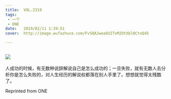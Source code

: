 ```yaml
---
title:	VOL.2319
tags:
 - 一个
 - ONE
date:	2019/02/11 1:39:51
cover:	http://image.wufazhuce.com/FvSQAJweabUITvM2OtXbl0CtxQ45

---
```

![](http://image.wufazhuce.com/FvSQAJweabUITvM2OtXbl0CtxQ45)
---

人成功的时候，有无数种说辞解说自己是怎么成功的；一旦失败，就有无数人去分析你是怎么失败的，对人生经历的解说权都落在别人手里了。想想就觉得太残酷了。
 
Reprinted from ONE
